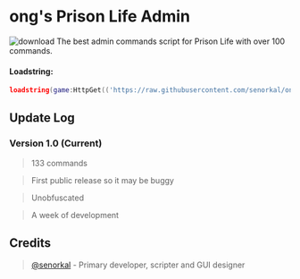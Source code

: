 # ong's Prison Life Admin
![download](https://user-images.githubusercontent.com/44597465/200114997-98cbd9c1-4145-4094-8988-33927e941d30.png)
The best admin commands script for Prison Life with over 100 commands.

#### Loadstring: 
```lua 
loadstring(game:HttpGet(('https://raw.githubusercontent.com/senorkal/ongsPrisonLifeAdmin/main/source'),true))() 
```

## Update Log
### Version 1.0 (Current)
> 133 commands

> First public release so it may be buggy

> Unobfuscated

> A week of development


## Credits
> [@senorkal](https://github.com/senorkal) - Primary developer, scripter and GUI designer
